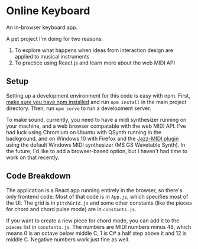 # Online Keyboard

An in-browser keyboard app.

A pet project I'm doing for two reasons:

1. To explore what happens when ideas from interaction design are applied to musical instruments
2. To practice using React.js and learn more about the web MIDI API

## Setup

Setting up a development environment for this code is easy with npm. First, [make sure you have npm installed](https://www.npmjs.com/get-npm) and run `npm install` in the main project directory. Then, run `npm serve` to run a development server.

To make sound, currently, you need to have a midi synthesizer running on your machine, and a web browser compatable with the web MIDI API. I've had luck using Chromium on Ubuntu with QSynth running in the background, and on Windows 10 with Firefox and the [Jazz-MIDI plugin](https://addons.mozilla.org/en-US/firefox/addon/jazz-midi/) using the default Windows MIDI synthesizer (MS GS Wavetable Synth). In the future, I'd like to add a browser-based option, but I haven't had time to work on that recently.

## Code Breakdown

The application is a React app running entirely in the browser, so there's only frontend code. Most of that code is in `App.js`, which specifies most of the UI. The grid is in `pitchGrid.js` and some other constants (like the pieces for chord and chord pulse mode) are in `constants.js`.

If you want to create a new piece for chord mode, you can add it to the `pieces` list in `constants.js`. The numbers are MIDI numbers minus 48, which means 0 is an octave below middle C, 1 is C# a half step above it and 12 is middle C. Negative numbers work just fine as well.